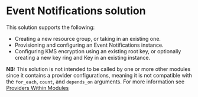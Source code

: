# Event Notifications solution

This solution supports the following:
- Creating a new resource group, or taking in an existing one.
- Provisioning and configuring an Event Notifications instance.
- Configuring KMS encryption using an existing root key, or optionally creating a new key ring and Key in an existing instance.

**NB:** This solution is not intended to be called by one or more other modules since it contains a provider configurations, meaning it is not compatible with the `for_each`, `count`, and `depends_on` arguments. For more information see [Providers Within Modules](https://developer.hashicorp.com/terraform/language/modules/develop/providers)
